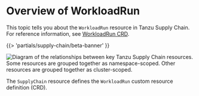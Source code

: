 # Overview of WorkloadRun

This topic tells you about the `WorkloadRun` resource in Tanzu Supply Chain.
For reference information, see [WorkloadRun CRD](../../reference/api/workloadrun.hbs.md).

{{> 'partials/supply-chain/beta-banner' }}


![Diagram of the relationships between key Tanzu Supply Chain resources. Some resources are grouped together as namespace-scoped. Other resources are grouped together as cluster-scoped.](images/core-concepts-workloadruns.jpg)

The `SupplyChain` resource defines the `WorkloadRun` custom resource definition (CRD).
